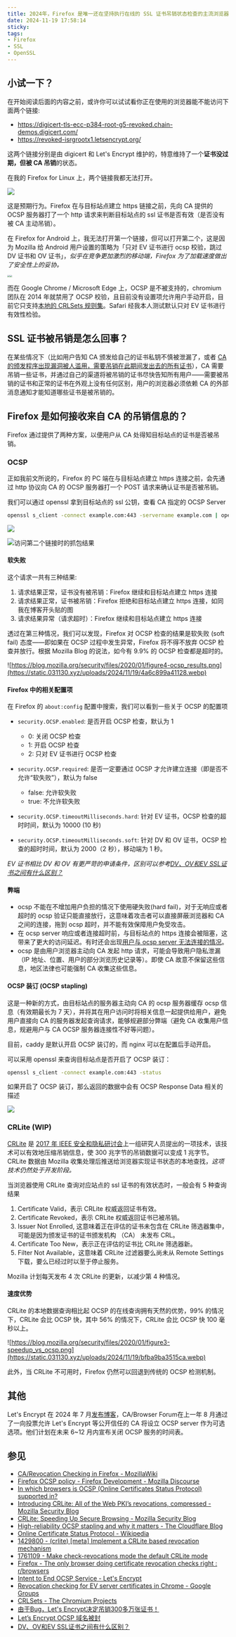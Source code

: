```yaml
---
title: 2024年，Firefox 是唯一还在坚持执行在线的 SSL 证书吊销状态检查的主流浏览器
date: 2024-11-19 17:58:14
sticky:
tags:
- Firefox
- SSL
- OpenSSL
---
```




## 小试一下？

在开始阅读后面的内容之前，或许你可以试试看你正在使用的浏览器能不能访问下面两个链接: 

- https://digicert-tls-ecc-p384-root-g5-revoked.chain-demos.digicert.com/
- https://revoked-isrgrootx1.letsencrypt.org/

这两个链接分别是由 digicert 和 Let's Encrypt 维护的，特意维持了一个**证书没过期，但被 CA 吊销**的状态。

在我的 Firefox for Linux 上，两个链接我都无法打开。

![](https://static.031130.xyz/uploads/2024/11/19/f7785db60b2c8.webp)

这是预期行为。Firefox 在与目标站点建立 https 链接之前，先向 CA 提供的 OCSP 服务器打了一个 http 请求来判断目标站点的 ssl 证书是否有效（是否没有被 CA 主动吊销）。

在 Firefox for Android 上，我无法打开第一个链接，但可以打开第二个，这是因为 Mozilla 给 Android 用户设置的策略为「只对 EV 证书进行 ocsp 校验，跳过 DV 证书和 OV 证书」，*似乎在竞争更加激烈的移动端，Firefox 为了加载速度做出了安全性上的妥协。*

<div><img src="https://static.031130.xyz/uploads/2024/11/19/b097e954f766f.webp" style="zoom:33%;" /><span style="width: 20%;"></span><img src="https://static.031130.xyz/uploads/2024/11/19/a5f58dbb50cfe.webp" style="zoom:33%;" /></div>

而在 Google Chrome / Microsoft Edge 上，OCSP 是不被支持的，chromium 团队在 2014 年就禁用了 OCSP 校验，且目前没有设置项允许用户手动开启，目前它只支持[本地的 CRLSets 规则集](https://www.chromium.org/Home/chromium-security/crlsets/)。Safari 经我本人测试默认只对 EV 证书进行有效性检验。

## SSL 证书被吊销是怎么回事？

在某些情况下（比如用户告知 CA 颁发给自己的证书私钥不慎被泄漏了，或者 [CA 的颁发程序出现漏洞被人滥用，需要吊销在此期间发出去的所有证书](https://www.trustasia.com/view-security-lets-encrypt/)），CA 需要吊销一些证书，并通过自己的渠道将被吊销的证书尽快告知所有用户——需要被吊销的证书和正常的证书在外观上没有任何区别，用户的浏览器必须依赖 CA 的外部消息通知才能知道哪些证书是被吊销的。

## Firefox 是如何接收来自 CA 的吊销信息的？

Firefox 通过提供了两种方案，以便用户从 CA 处得知目标站点的证书是否被吊销。

### OCSP

正如我前文所说的，Firefox 的 PC 端在与目标站点建立 https 连接之前，会先通过 http 协议向 CA 的 OCSP 服务器打一个 POST 请求来确认证书是否被吊销。

我们可以通过 openssl 拿到目标站点的 ssl 公钥，查看 CA 指定的 OCSP Server

```bash
openssl s_client -connect example.com:443 -servername example.com | openssl x509 -text -noout

```

![](https://static.031130.xyz/uploads/2024/11/19/32579fb56b77b.webp)

![访问第二个链接时的抓包结果](https://static.031130.xyz/uploads/2024/11/19/244704705924f.webp)

#### 软失败

这个请求一共有三种结果:

1. 请求结果正常，证书没有被吊销：Firefox 继续和目标站点建立 https 连接
2. 请求结果正常，证书被吊销：Firefox 拒绝和目标站点建立 https 连接，如同我在博客开头贴的图
3. 请求结果异常（请求超时）：Firefox 继续和目标站点建立 https 连接

透过在第三种情况，我们可以发现，Firefox 对 OCSP 检查的结果是软失败 (soft fail) 态度——即如果在 OCSP 过程中发生异常，Firefox 将不得不放弃 OCSP 检查并放行。根据 Mozilla Blog 的说法，如今有 9.9% 的 OCSP 检查都是超时的。

![https://blog.mozilla.org/security/files/2020/01/figure4-ocsp_results.png](https://static.031130.xyz/uploads/2024/11/19/4a6c899a41128.webp)

#### Firefox 中的相关配置项

在 Firefox 的 `about:config` 配置中搜索，我们可以看到一些关于 OCSP 的配置项

- `security.OCSP.enabled`: 是否开启 OCSP 检查，默认为 1

  - 0: 关闭 OCSP 检查
  - 1: 开启 OCSP 检查
  - 2: 只对 EV 证书进行 OCSP 检查

- `security.OCSP.required`: 是否一定要通过 OCSP 才允许建立连接（即是否不允许“软失败”），默认为 false
  - false: 允许软失败
  - true: 不允许软失败

- `security.OCSP.timeoutMilliseconds.hard`: 针对 EV 证书，OCSP 检查的超时时间，默认为 10000 (10 秒)
- `security.OCSP.timeoutMilliseconds.soft`: 针对 DV 和 OV 证书，OCSP 检查的超时时间，默认为 2000（2 秒），移动端为 1 秒。

*EV 证书相比 DV 和 OV 有更严苛的申请条件，区别可以参考[DV、OV和EV SSL证书之间有什么区别？](https://www.digicert.com/cn/difference-between-dv-ov-and-ev-ssl-certificates)*

#### 弊端

- ocsp 不能在不增加用户负担的情况下使用硬失败(hard fail)，对于无响应或者超时的 ocsp 验证只能直接放行，这意味着攻击者可以直接屏蔽浏览器和 CA 之间的连接，拖到 ocsp 超时，并不能有效保障用户免受攻击。
- 在 ocsp server 响应或者连接超时前，与目标站点的 https 连接会被阻塞，这带来了更大的访问延迟。有时还会出现[用户与 ocsp server 无法连接的情况](https://blog.wolfogre.com/posts/letsencrypt-ocsp-breakdown/)。
- ocsp 是由用户浏览器主动向 CA 发起 http 请求，可能会导致用户隐私泄漏（IP 地址、位置、用户的部分浏览历史记录等）。即使 CA 故意不保留这些信息，地区法律也可能强制 CA 收集这些信息。

#### OCSP 装订 (OCSP stapling)

这是一种新的方式，由目标站点的服务器主动向 CA 的 ocsp 服务器缓存 ocsp 信息（有效期最长为 7 天），并将其在用户访问时将相关信息一起提供给用户，避免用户直接向 CA 的服务器发起查询请求，能够规避部分弊端（避免 CA 收集用户信息，规避用户与 CA OCSP 服务器连接性不好等问题）。

目前，caddy 是默认开启 OCSP 装订的，而 nginx 可以在配置后手动开启。

可以采用 openssl 来查询目标站点是否开启了 OCSP 装订：

```bash
openssl s_client -connect example.com:443 -status
```

如果开启了 OCSP 装订，那么返回的数据中会有 OCSP Response Data 相关的描述

![](https://static.031130.xyz/uploads/2024/11/19/71f252c97e96e.webp)

### CRLite (WIP)

[CRLite](https://obj.umiacs.umd.edu/papers_for_stories/crlite_oakland17.pdf) 是 [2017 年 IEEE 安全和隐私研讨会](https://www.ieee-security.org/TC/SP2017/)上一组研究人员提出的一项技术，该技术可以有效地压缩吊销信息，使 300 兆字节的吊销数据可以变成 1 兆字节。CRLite 数据由 Mozilla 收集处理后推送给浏览器实现证书状态的本地查找，*这项技术仍然处于开发阶段。*

当浏览器使用 CRLite 查询对应站点的 ssl 证书的有效状态时，一般会有 5 种查询结果

1. Certificate Valid，表示 CRLite 权威返回证书有效。
2. Certificate Revoked，表示 CRLite 权威返回证书已被吊销。
3. Issuer Not Enrolled, 这意味着正在评估的证书未包含在 CRLite 筛选器集中，可能是因为颁发证书的证书颁发机构 （CA） 未发布 CRL。
4. Certificate Too New，表示正在评估的证书比 CRLite 筛选器新。
5. Filter Not Available，这意味着 CRLite 过滤器要么尚未从 Remote Settings 下载，要么已经过时以至于停止服务。

Mozilla 计划每天发布 4 次 CRLite 的更新，以减少第 4 种情况。

#### 速度优势

CRLite 的本地数据查询相比起 OCSP 的在线查询拥有天然的优势，99% 的情况下，CRLite 会比 OCSP 快，其中 56% 的情况下，CRLite 会比 OCSP 快 100 毫秒以上。

![https://blog.mozilla.org/security/files/2020/01/figure3-speedup_vs_ocsp.png](https://static.031130.xyz/uploads/2024/11/19/bfba9ba3515ca.webp)

此外，当 CRLite 不可用时，Firefox 仍然可以回退到传统的 OCSP 检测机制。

## 其他

Let's Encrypt 在 2024 年 7 月[发布博客](https://letsencrypt.org/2024/07/23/replacing-ocsp-with-crls/)，CA/Browser Forum在上一年 8 月通过了一向投票允许 Let's Encrypt 等公开信任的 CA 将设立 OCSP server 作为可选选项。他们计划在未来 6~12 月内宣布关闭 OCSP 服务的时间表。

## 参见

- [CA/Revocation Checking in Firefox - MozillaWiki](https://wiki.mozilla.org/CA/Revocation_Checking_in_Firefox)
- [Firefox OCSP policy - Firefox Development - Mozilla Discourse](https://discourse.mozilla.org/t/firefox-ocsp-policy/83150)
- [In which browsers is OCSP (Online Certificates Status Protocol) supported in?](https://knowledge.digicert.com/nl/nl/quovadis/ssl-certificates/ssl-general-topics/in-which-browsers-is-ocsp-online-certificates-status-protocol-supported-in)
- [Introducing CRLite: All of the Web PKI’s revocations, compressed - Mozilla Security Blog](https://blog.mozilla.org/security/2020/01/09/crlite-part-1-all-web-pki-revocations-compressed/)
- [CRLite: Speeding Up Secure Browsing - Mozilla Security Blog](https://blog.mozilla.org/security/2020/01/21/crlite-part-3-speeding-up-secure-browsing/)
- [High-reliability OCSP stapling and why it matters - The Cloudflare Blog](https://blog.cloudflare.com/high-reliability-ocsp-stapling/)
- [Online Certificate Status Protocol - Wikipedia](https://en.wikipedia.org/wiki/Online_Certificate_Status_Protocol)
- [1429800 - (crlite) [meta] Implement a CRLite based revocation mechanism](https://bugzilla.mozilla.org/show_bug.cgi?id=1429800)
- [1761109 - Make check-revocations mode the default CRLite mode](https://bugzilla.mozilla.org/show_bug.cgi?id=1761109)
- [Firefox - The only browser doing certificate revocation checks right : r/browsers](https://www.reddit.com/r/browsers/comments/1bb81y8/firefox_the_only_browser_doing_certificate/)
- [Intent to End OCSP Service - Let's Encrypt](https://letsencrypt.org/2024/07/23/replacing-ocsp-with-crls/)
- [Revocation checking for EV server certificates in Chrome - Google Groups](https://groups.google.com/a/mozilla.org/g/dev-security-policy/c/S6A14e_X-T0/m/T4WxWgajAAAJ)
- [CRLSets - The Chromium Projects](https://www.chromium.org/Home/chromium-security/crlsets/)
- [由于Bug，Let's Encrypt决定吊销300多万张证书！](https://www.trustasia.com/view-security-lets-encrypt/)
- [Let’s Encrypt OCSP 域名被封](https://blog.wolfogre.com/posts/letsencrypt-ocsp-breakdown/)
- [DV、OV和EV SSL证书之间有什么区别？](https://www.digicert.com/cn/difference-between-dv-ov-and-ev-ssl-certificates)
